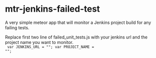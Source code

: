 # mtr-jenkins-failed-test
A very simple meteor app that will monitor a Jenkins project build for any failing tests. 

Replace first two line of failed_unit_tests.js with your jenkins url and the project name you want to monitor.  
<code>
var JENKINS_URL = "<PUBLIC JENKINS URL HERE>";
var PROJECT_NAME = "<Project Name Here>";
</code>